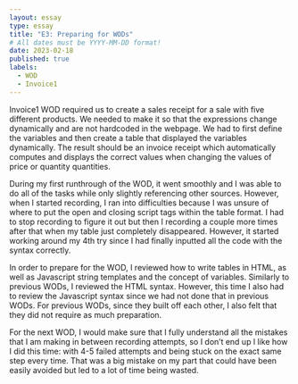 ```yaml
---
layout: essay
type: essay
title: "E3: Preparing for WODs"
# All dates must be YYYY-MM-DD format!
date: 2023-02-18
published: true
labels:
  - WOD
  - Invoice1
---
```

Invoice1 WOD required us to create a sales receipt for a sale with five different products. We needed to make it so that the expressions change dynamically and are not hardcoded in the webpage. We had to first define the variables and then create a table that displayed the variables dynamically. The result should be an invoice receipt which automatically computes and displays the correct values when changing the values of price or quantity quantities. 

During my first runthrough of the WOD, it went smoothly and I was able to do all of the tasks while only slightly referencing other sources. However, when I started recording, I ran into difficulties because I was unsure of where to put the open and closing script tags within the table format. I had to stop recording to figure it out but then I recording a couple more times after that when my table just completely disappeared. However, it started working around my 4th try since I had finally inputted all the code with the syntax correctly.

In order to prepare for the WOD, I reviewed how to write tables in HTML, as well as Javascript string templates and the concept of variables. Similarly to previous WODs, I reviewed the HTML syntax. However, this time I also had to review the Javascript syntax since we had not done that in previous WODs. For previous WODs, since they built off each other, I also felt that they did not require as much preparation.

For the next WOD, I would make sure that I fully understand all the mistakes that I am making in between recording attempts, so I don’t end up l like how I did this time: with 4-5 failed attempts and being stuck on the exact same step every time. That was a big mistake on my part that could have been easily avoided but led to a lot of time being wasted.
